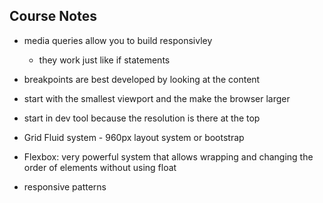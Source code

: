 Course Notes
------------

- media queries allow you to build responsivley
	- they work just like if statements
- breakpoints are best developed by looking at the content
- start with the smallest viewport and the make the browser larger
- start in dev tool because the resolution is there at the top

- Grid Fluid system - 960px layout system or bootstrap

- Flexbox: very powerful system that allows wrapping and changing the order of elements without using float
- responsive patterns